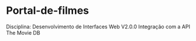 # Portal-de-filmes
Disciplina: Desenvolvimento de Interfaces Web
V2.0.0
Integração com a API The Movie DB
